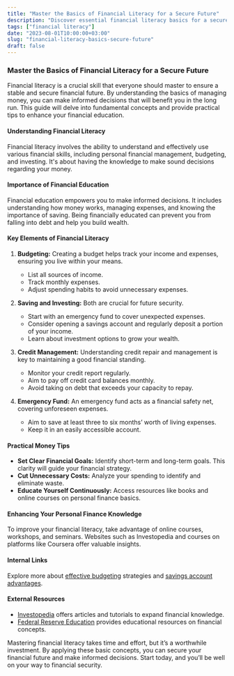 ```yaml
---
title: "Master the Basics of Financial Literacy for a Secure Future"
description: "Discover essential financial literacy basics for a secure future with practical tips and guides."
tags: ["financial literacy"]
date: "2023-08-01T10:00:00+03:00"
slug: "financial-literacy-basics-secure-future"
draft: false
---
```


### Master the Basics of Financial Literacy for a Secure Future

Financial literacy is a crucial skill that everyone should master to ensure a stable and secure financial future. By understanding the basics of managing money, you can make informed decisions that will benefit you in the long run. This guide will delve into fundamental concepts and provide practical tips to enhance your financial education.

#### Understanding Financial Literacy

Financial literacy involves the ability to understand and effectively use various financial skills, including personal financial management, budgeting, and investing. It's about having the knowledge to make sound decisions regarding your money.

#### Importance of Financial Education

Financial education empowers you to make informed decisions. It includes understanding how money works, managing expenses, and knowing the importance of saving. Being financially educated can prevent you from falling into debt and help you build wealth.

#### Key Elements of Financial Literacy

1. **Budgeting:** Creating a budget helps track your income and expenses, ensuring you live within your means.
   - List all sources of income.
   - Track monthly expenses.
   - Adjust spending habits to avoid unnecessary expenses.

2. **Saving and Investing:** Both are crucial for future security.
   - Start with an emergency fund to cover unexpected expenses.
   - Consider opening a savings account and regularly deposit a portion of your income.
   - Learn about investment options to grow your wealth.

3. **Credit Management:** Understanding credit repair and management is key to maintaining a good financial standing.
   - Monitor your credit report regularly.
   - Aim to pay off credit card balances monthly.
   - Avoid taking on debt that exceeds your capacity to repay.

4. **Emergency Fund:** An emergency fund acts as a financial safety net, covering unforeseen expenses.
   - Aim to save at least three to six months’ worth of living expenses.
   - Keep it in an easily accessible account.

#### Practical Money Tips

- **Set Clear Financial Goals:** Identify short-term and long-term goals. This clarity will guide your financial strategy.
- **Cut Unnecessary Costs:** Analyze your spending to identify and eliminate waste.
- **Educate Yourself Continuously:** Access resources like books and online courses on personal finance basics.

#### Enhancing Your Personal Finance Knowledge

To improve your financial literacy, take advantage of online courses, workshops, and seminars. Websites such as Investopedia and courses on platforms like Coursera offer valuable insights.

#### Internal Links

Explore more about [effective budgeting](#) strategies and [savings account advantages](#).

#### External Resources

- [Investopedia](https://www.investopedia.com) offers articles and tutorials to expand financial knowledge.
- [Federal Reserve Education](https://www.federalreserveeducation.org) provides educational resources on financial concepts.

Mastering financial literacy takes time and effort, but it’s a worthwhile investment. By applying these basic concepts, you can secure your financial future and make informed decisions. Start today, and you’ll be well on your way to financial security.